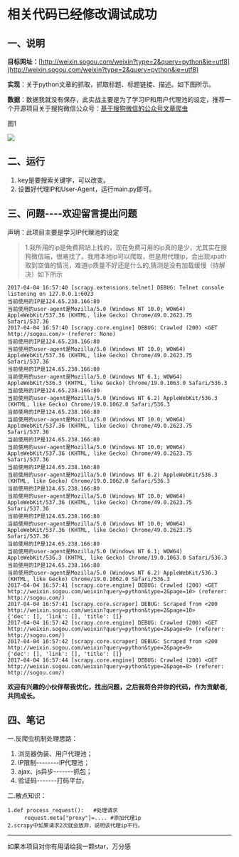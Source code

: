 # 相关代码已经修改调试成功
## 一、说明 ##
**目标网址：**[http://weixin.sogou.com/weixin?type=2&query=python&ie=utf8](http://weixin.sogou.com/weixin?type=2&query=python&ie=utf8)

**实现**：关于python文章的抓取，抓取标题、标题链接、描述。如下图所示。

**数据**：数据我就没有保存，此实战主要是为了学习IP和用户代理池的设定，推荐一个开源项目关于搜狗微信公众号：[基于搜狗微信的公众号文章爬虫](https://github.com/pujinxiao/wechat_sogou_crawl)

图1

![](http://images2015.cnblogs.com/blog/1129740/201704/1129740-20170404160803769-1659644711.png)

## 二、运行 ##
1. key是要搜索关键字，可以改变。
2. 设置好代理IP和User-Agent，运行main.py即可。

## 三、问题----欢迎留言提出问题 ##
声明：此项目主要是学习IP代理池的设定
> 1.我所用的ip是免费网站上找的，现在免费可用的ip真的是少，尤其实在搜狗微信端，很难找了。我用本地ip可以爬取，但是用代理ip，会出现xpath取到空值的情况，难道ip质量不好还是什么的,猜测是没有加载缓慢（待解决）如下所示

    2017-04-04 16:57:40 [scrapy.extensions.telnet] DEBUG: Telnet console listening on 127.0.0.1:6023
	当前使用的IP是124.65.238.166:80
	当前使用的user-agent是Mozilla/5.0 (Windows NT 10.0; WOW64) AppleWebKit/537.36 (KHTML, like Gecko) Chrome/49.0.2623.75 Safari/537.36
	2017-04-04 16:57:40 [scrapy.core.engine] DEBUG: Crawled (200) <GET http://sogou.com/> (referer: None)
	当前使用的IP是124.65.238.166:80
	当前使用的user-agent是Mozilla/5.0 (Windows NT 10.0; WOW64) AppleWebKit/537.36 (KHTML, like Gecko) Chrome/49.0.2623.75 Safari/537.36
	当前使用的IP是124.65.238.166:80
	当前使用的user-agent是Mozilla/5.0 (Windows NT 6.1; WOW64) AppleWebKit/536.3 (KHTML, like Gecko) Chrome/19.0.1063.0 Safari/536.3
	当前使用的IP是124.65.238.166:80
	当前使用的user-agent是Mozilla/5.0 (Windows NT 6.2) AppleWebKit/536.3 (KHTML, like Gecko) Chrome/19.0.1062.0 Safari/536.3
	当前使用的IP是124.65.238.166:80
	当前使用的user-agent是Mozilla/5.0 (Windows NT 10.0; WOW64) AppleWebKit/537.36 (KHTML, like Gecko) Chrome/49.0.2623.75 Safari/537.36
	当前使用的IP是124.65.238.166:80
	当前使用的user-agent是Mozilla/5.0 (Windows NT 10.0; WOW64) AppleWebKit/537.36 (KHTML, like Gecko) Chrome/49.0.2623.75 Safari/537.36
	当前使用的IP是124.65.238.166:80
	当前使用的user-agent是Mozilla/5.0 (Windows NT 6.2) AppleWebKit/536.3 (KHTML, like Gecko) Chrome/19.0.1062.0 Safari/536.3
	当前使用的IP是124.65.238.166:80
	当前使用的user-agent是Mozilla/5.0 (Windows NT 10.0; WOW64) AppleWebKit/537.36 (KHTML, like Gecko) Chrome/49.0.2623.75 Safari/537.36
	当前使用的IP是124.65.238.166:80
	当前使用的user-agent是Mozilla/5.0 (Windows NT 10.0; WOW64) AppleWebKit/537.36 (KHTML, like Gecko) Chrome/49.0.2623.75 Safari/537.36
	当前使用的IP是124.65.238.166:80
	当前使用的user-agent是Mozilla/5.0 (Windows NT 6.1; WOW64) AppleWebKit/536.3 (KHTML, like Gecko) Chrome/19.0.1063.0 Safari/536.3
	当前使用的IP是124.65.238.166:80
	当前使用的user-agent是Mozilla/5.0 (Windows NT 6.2) AppleWebKit/536.3 (KHTML, like Gecko) Chrome/19.0.1062.0 Safari/536.3
	2017-04-04 16:57:41 [scrapy.core.engine] DEBUG: Crawled (200) <GET http://weixin.sogou.com/weixin?query=python&type=2&page=10> (referer: http://sogou.com/)
	2017-04-04 16:57:41 [scrapy.core.scraper] DEBUG: Scraped from <200 http://weixin.sogou.com/weixin?query=python&type=2&page=10>
	{'dec': [], 'link': [], 'title': []}
	2017-04-04 16:57:42 [scrapy.core.engine] DEBUG: Crawled (200) <GET http://weixin.sogou.com/weixin?query=python&type=2&page=9> (referer: http://sogou.com/)
	2017-04-04 16:57:42 [scrapy.core.scraper] DEBUG: Scraped from <200 http://weixin.sogou.com/weixin?query=python&type=2&page=9>
	{'dec': [], 'link': [], 'title': []}
	2017-04-04 16:57:44 [scrapy.core.engine] DEBUG: Crawled (200) <GET http://weixin.sogou.com/weixin?query=python&type=2&page=8> (referer: http://sogou.com/)
**欢迎有兴趣的小伙伴帮我优化，找出问题，之后我将合并你的代码，作为贡献者,共同成长。**
## 四、笔记 ##
一.反爬虫机制处理思路：

1. 浏览器伪装、用户代理池；
1. IP限制--------IP代理池；
1. ajax、js异步-------抓包；
1. 验证码-------打码平台。

二.散点知识：

    1.def process_request():   #处理请求
    　　  request.meta["proxy"]=.... #添加代理ip
    2.scrapy中如果请求2次就会放弃，说明该代理ip不行。

----------
如果本项目对你有用请给我一颗star，万分感
